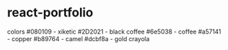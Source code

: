 # react-portfolio

colors
#080109 - xiketic
#2D2021 - black coffee
#6e5038 - coffee
#a57141 - copper
#b89764 - camel
#dcbf8a - gold crayola